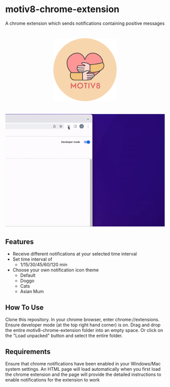 # motiv8-chrome-extension
A chrome extension which sends notifications containing positive messages


<h1 align="center">
  <img src="https://github.com/glaedus/motiv8-chrome-extension/blob/main/img/icon/motiv8_circle.png?raw=true" alt="Motiv8" width="200">
  <br>
  <br>
  <img src="https://github.com/glaedus/motiv8-chrome-extension/blob/main/img/demo.gif?raw=true" alt="demo" width="2000">
</h1>

## Features

* Receive different notifications at your selected time interval
* Set time interval of 
  - 1/15/30/45/60/120 min
* Choose your own notification icon theme
  - Default
  - Doggo
  - Cats
  - Asian Mum
  
## How To Use

Clone this repository. In your chrome browser, enter chrome://extensions. Ensure developer mode (at the top right hand corner) is on. 
Drag and drop the entire motiv8-chrome-extension folder into an empty space. 
Or click on the "Load unpacked" button and select the entire folder.

## Requirements

Ensure that chrome notifications have been enabled in your Windows/Mac system settings.
An HTML page will load automatically when you first load the chrome extension and the page will provide the detailed instructions to enable notifications for the extension to work
